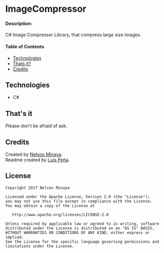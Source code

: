 # ImageCompressor

#### Description: 

C# Image Compressor Library, that compress large size images.

#### Table of Contents

* [Technologies](#technologies)
* [Thats it?](#thats-it)
* [Credits](#credits)

## Technologies

  - C#
  
## That's it

Please don't be afraid of ask.

## Credits
Created by [Nelson Minaya][nelson-profile].  
Readme created by [Luis Peña][luis-profile].

## License

	Copyright 2017 Nelson Minaya
	
	Licensed under the Apache License, Version 2.0 (the "License");
	you may not use this file except in compliance with the License.
	You may obtain a copy of the License at
	
	   http://www.apache.org/licenses/LICENSE-2.0
	
	Unless required by applicable law or agreed to in writing, software
	distributed under the License is distributed on an "AS IS" BASIS,
	WITHOUT WARRANTIES OR CONDITIONS OF ANY KIND, either express or implied.
	See the License for the specific language governing permissions and
	limitations under the License.

[nelson-profile]: https://github.com/nminaya/
[luis-profile]: https://github.com/luisf11/
